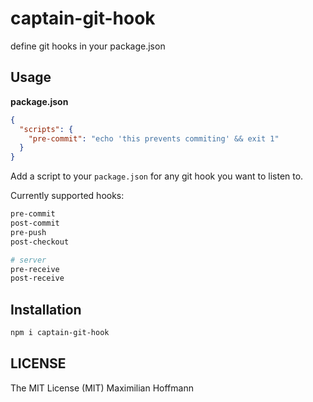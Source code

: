 captain-git-hook
================

define git hooks in your package.json

Usage
-----

__package.json__
```json
{
  "scripts": {
    "pre-commit": "echo 'this prevents commiting' && exit 1"
  }
}
```

Add a script to your `package.json` for any git hook you want to listen to.

Currently supported hooks:

```bash
pre-commit
post-commit
pre-push
post-checkout

# server
pre-receive
post-receive
```

Installation
------------

```bash
npm i captain-git-hook
```

LICENSE
-------

The MIT License (MIT) Maximilian Hoffmann
